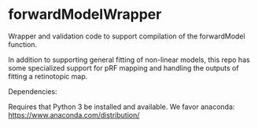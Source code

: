 # forwardModelWrapper
Wrapper and validation code to support compilation of the forwardModel function.

In addition to supporting general fitting of non-linear models, this repo has
some specialized support for pRF mapping and handling the outputs of fitting
a retinotopic map.

Dependencies:

Requires that Python 3 be installed and available. We favor anaconda:
    https://www.anaconda.com/distribution/